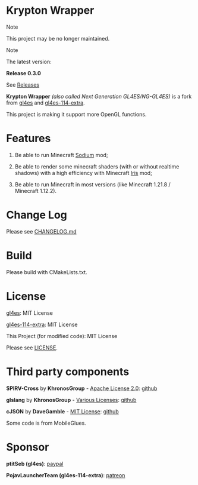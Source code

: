 Krypton Wrapper
====

> [!NOTE]
> 
> This project may be no longer maintained.

> [!NOTE]
> 
> The latest version:
> 
> **Release 0.3.0**
>
> See [Releases](https://github.com/BZLZHH/NG-GL4ES/releases)

**Krypton Wrapper** *(also called Next Generation GL4ES/NG-GL4ES)* is a fork from [gl4es](https://github.com/ptitSeb/gl4es) and [gl4es-114-extra](https://github.com/PojavLauncherTeam/gl4es-114-extra). 

This project is making it support more OpenGL functions.

Features
====

1. Be able to run Minecraft [Sodium](https://github.com/CaffeineMC/sodium) mod;

2. Be able to render some minecraft shaders (with or without realtime shadows) with a high efficiency with Minecraft [Iris](https://github.com/IrisShaders/Iris) mod;

3. Be able to run Minecraft in most versions (like Minecraft 1.21.8 / Minecraft 1.12.2).

Change Log
===

Please see [CHANGELOG.md](https://github.com/BZLZHH/NG-GL4ES/blob/main/CHANGELOG.md)

Build
====

Please build with CMakeLists.txt.

License
====

[gl4es](https://github.com/ptitSeb/gl4es): MIT License

[gl4es-114-extra](https://github.com/PojavLauncherTeam/gl4es-114-extra): MIT License

This Project (for modified code): MIT License

Please see [LICENSE](https://github.com/BZLZHH/NG-GL4ES/blob/main/LICENSE).

Third party components
====

**SPIRV-Cross** by **KhronosGroup** - [Apache License 2.0](https://github.com/KhronosGroup/SPIRV-Cross/blob/master/LICENSE): [github](https://github.com/KhronosGroup/SPIRV-Cross)

**glslang** by **KhronosGroup** - [Various Licenses](https://github.com/KhronosGroup/glslang/blob/main/LICENSE.txt): [github](https://github.com/KhronosGroup/glslang)

**cJSON** by **DaveGamble** - [MIT License](https://github.com/DaveGamble/cJSON/blob/master/LICENSE): [github](https://github.com/DaveGamble/cJSON)

Some code is from MobileGlues.

Sponsor
====

**ptitSeb (gl4es)**: [paypal](https://paypal.me/0ptitSeb)

**PojavLauncherTeam (gl4es-114-extra)**: [patreon](https://patreon.com/pojavlauncher)
